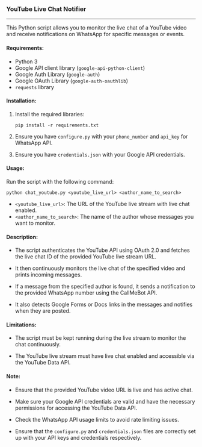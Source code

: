 ### YouTube Live Chat Notifier

---

This Python script allows you to monitor the live chat of a YouTube video and receive notifications on WhatsApp for specific messages or events.

#### Requirements:

- Python 3
- Google API client library (`google-api-python-client`)
- Google Auth Library (`google-auth`)
- Google OAuth Library (`google-auth-oauthlib`)
- `requests` library

#### Installation:

1. Install the required libraries:

   ```
   pip install -r requirements.txt
   ```

2. Ensure you have `configure.py` with your `phone_number` and `api_key` for WhatsApp API.

3. Ensure you have `credentials.json` with your Google API credentials.

#### Usage:

Run the script with the following command:

```
python chat_youtube.py <youtube_live_url> <author_name_to_search>
```

- `<youtube_live_url>`: The URL of the YouTube live stream with live chat enabled.
- `<author_name_to_search>`: The name of the author whose messages you want to monitor.

#### Description:

- The script authenticates the YouTube API using OAuth 2.0 and fetches the live chat ID of the provided YouTube live stream URL.
  
- It then continuously monitors the live chat of the specified video and prints incoming messages.
  
- If a message from the specified author is found, it sends a notification to the provided WhatsApp number using the CallMeBot API.

- It also detects Google Forms or Docs links in the messages and notifies when they are posted.

#### Limitations:

- The script must be kept running during the live stream to monitor the chat continuously.
  
- The YouTube live stream must have live chat enabled and accessible via the YouTube Data API.

#### Note:

- Ensure that the provided YouTube video URL is live and has active chat.

- Make sure your Google API credentials are valid and have the necessary permissions for accessing the YouTube Data API.

- Check the WhatsApp API usage limits to avoid rate limiting issues.

- Ensure that the `configure.py` and `credentials.json` files are correctly set up with your API keys and credentials respectively.